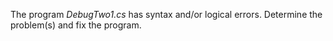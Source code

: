The program *DebugTwo1.cs* has syntax and/or logical errors.  Determine the problem(s) and fix the program.

